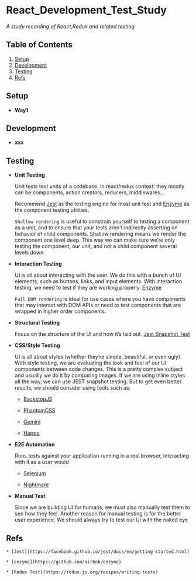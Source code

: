 # React_Development_Test_Study

*A study recording of React,Redux and related testing*

## Table of Contents

  1. [Setup](#setup)
  1. [Development](#development)
  1. [Testing](#testing)
  1. [Refs](#refs)
## Setup

  - **Way1** 

    
## Development

  - **xxx** 

    
## Testing

  - **Unit Testing** 

    Unit tests test units of a codebase. In react/redux context, they mostly can be components, action creators, reducers, middlewares... 
    
    Recommend [Jest](https://facebook.github.io/jest) as the testing engine for most unit test and [Enzyme](https://github.com/airbnb/enzyme) as the component testing utilities.
    
    `Shallow rendering` is useful to constrain yourself to testing a component as a unit, and to ensure that your tests aren't indirectly asserting on behavior of child components. Shallow rendering means we render the component one level deep. This way we can make sure we’re only testing the component, our unit, and not a child component several levels down.
   
  - **Interaction Testing** 

    UI is all about interacting with the user. We do this with a bunch of UI elements, such as buttons, links, and input elements. With interaction testing, we need to test if they are working properly. [Enzyme](https://github.com/airbnb/enzyme)
    
    `Full DOM rendering` is ideal for use cases where you have components that may interact with DOM APIs or need to test components that are wrapped in higher order components.

  - **Structural Testing** 

    Focus on the structure of the UI and how it’s laid out. [Jest Snapshot Test](https://facebook.github.io/jest/docs/en/snapshot-testing.html)

  - **CSS/Style Testing**
  
    UI is all about styles (whether they’re simple, beautiful, or even ugly). With style testing, we are evaluating the look and feel of our UI components between code changes. This is a pretty complex subject and usually we do it by comparing images. If we are using inline styles all the way, we can use JEST snapshot testing. But to get even better results, we should consider using tools such as:

    * [BackstopJS](https://github.com/garris/BackstopJS)

    * [PhantomCSS](https://github.com/Huddle/PhantomCSS)

    * [Gemini](https://github.com/gemini-testing/gemini)

    * [Happo](https://github.com/Galooshi/happo)


  - **E2E Automation**

     Runs tests against your application running in a real browser, interacting with it as a user would

    * [Selenium](https://www.seleniumhq.org/)
    
    * [Nightmare](https://github.com/segmentio/nightmare/)
    
  - **Manual Test** 

    Since we are building UI for humans, we must also manually test them to see how they feel. Another reason for manual testing is for the better user experience. We should always try to test our UI with the naked eye

  
  ## Refs

    * [Jest](https://facebook.github.io/jest/docs/en/getting-started.html)
    
    * [enzyme](https://github.com/airbnb/enzyme)
    
    * [Redux Test](https://redux.js.org/recipes/writing-tests)

